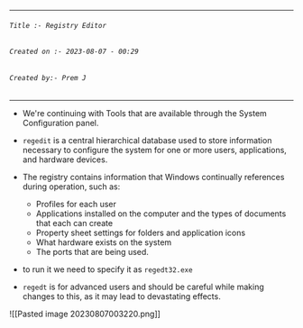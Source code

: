 
***
###### `Title :- Registry Editor`
###### `Created on :- 2023-08-07 - 00:29`
###### `Created by:- Prem J`
***

- We're continuing with Tools that are available through the System Configuration panel.

- `regedit` is a central hierarchical database used to store information necessary to configure the system for one or more users, applications, and hardware devices.
- The registry contains information that Windows continually references during operation, such as:
	- Profiles for each user
	- Applications installed on the computer and the types of documents that each can create
	- Property sheet settings for folders and application icons
	- What hardware exists on the system
	- The ports that are being used.

- to run it we need to specify it as `regedt32.exe`
- `regedt` is for advanced users and should be careful while making changes to this, as it may lead to devastating effects.

![[Pasted image 20230807003220.png]]

